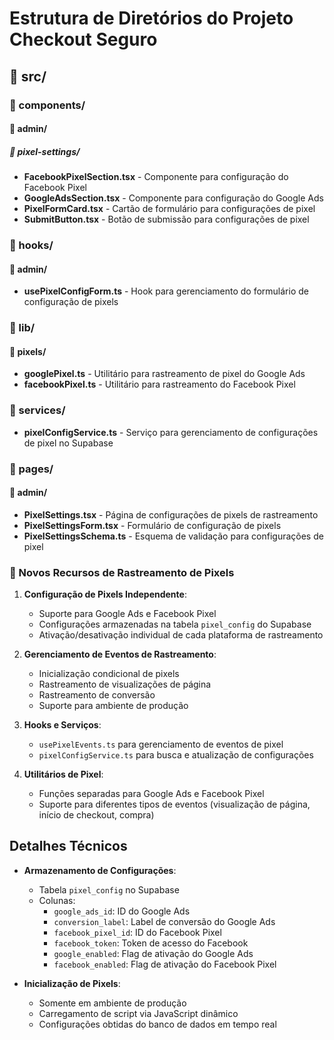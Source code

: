 
# Estrutura de Diretórios do Projeto Checkout Seguro

## 📁 src/

### 📁 components/
#### 📁 admin/
##### 📁 pixel-settings/
- **FacebookPixelSection.tsx** - Componente para configuração do Facebook Pixel
- **GoogleAdsSection.tsx** - Componente para configuração do Google Ads
- **PixelFormCard.tsx** - Cartão de formulário para configurações de pixel
- **SubmitButton.tsx** - Botão de submissão para configurações de pixel

### 📁 hooks/
#### 📁 admin/
- **usePixelConfigForm.ts** - Hook para gerenciamento do formulário de configuração de pixels

### 📁 lib/
#### 📁 pixels/
- **googlePixel.ts** - Utilitário para rastreamento de pixel do Google Ads
- **facebookPixel.ts** - Utilitário para rastreamento do Facebook Pixel

### 📁 services/
- **pixelConfigService.ts** - Serviço para gerenciamento de configurações de pixel no Supabase

### 📁 pages/
#### 📁 admin/
- **PixelSettings.tsx** - Página de configurações de pixels de rastreamento
- **PixelSettingsForm.tsx** - Formulário de configuração de pixels
- **PixelSettingsSchema.ts** - Esquema de validação para configurações de pixel

### 📄 Novos Recursos de Rastreamento de Pixels

1. **Configuração de Pixels Independente**:
   - Suporte para Google Ads e Facebook Pixel
   - Configurações armazenadas na tabela `pixel_config` do Supabase
   - Ativação/desativação individual de cada plataforma de rastreamento

2. **Gerenciamento de Eventos de Rastreamento**:
   - Inicialização condicional de pixels
   - Rastreamento de visualizações de página
   - Rastreamento de conversão
   - Suporte para ambiente de produção

3. **Hooks e Serviços**:
   - `usePixelEvents.ts` para gerenciamento de eventos de pixel
   - `pixelConfigService.ts` para busca e atualização de configurações
   
4. **Utilitários de Pixel**:
   - Funções separadas para Google Ads e Facebook Pixel
   - Suporte para diferentes tipos de eventos (visualização de página, início de checkout, compra)

## Detalhes Técnicos

- **Armazenamento de Configurações**:
  - Tabela `pixel_config` no Supabase
  - Colunas:
    - `google_ads_id`: ID do Google Ads
    - `conversion_label`: Label de conversão do Google Ads
    - `facebook_pixel_id`: ID do Facebook Pixel
    - `facebook_token`: Token de acesso do Facebook
    - `google_enabled`: Flag de ativação do Google Ads
    - `facebook_enabled`: Flag de ativação do Facebook Pixel

- **Inicialização de Pixels**:
  - Somente em ambiente de produção
  - Carregamento de script via JavaScript dinâmico
  - Configurações obtidas do banco de dados em tempo real

